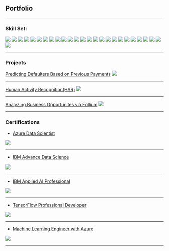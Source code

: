 ## Portfolio

---

### Skill Set:
<img src="https://img.shields.io/badge/Python-FFD43B?style=for-the-badge&logo=python&logoColor=darkgreen" /> <img src="https://img.shields.io/badge/Haskell-5D4F85?style=for-the-badge&logo=haskell&logoColor=white" /> <img src="https://img.shields.io/badge/JavaScript-323330?style=for-the-badge&logo=javascript&logoColor=F7DF1E" /> <img src="https://img.shields.io/badge/json-5E5C5C?style=for-the-badge&logo=json&logoColor=white" /> 
<img src="https://img.shields.io/badge/MySQL-00000F?style=for-the-badge&logo=mysql&logoColor=white" /> <img src="https://img.shields.io/badge/PostgreSQL-316192?style=for-the-badge&logo=postgresql&logoColor=white" /> <img src="https://img.shields.io/badge/Microsoft%20SQL%20Server-CC2927?style=for-the-badge&logo=microsoft%20sql%20server&logoColor=white" /> 
<img src="https://img.shields.io/badge/TensorFlow-FF6F00?style=for-the-badge&logo=TensorFlow&logoColor=white" /> <img src="https://img.shields.io/badge/scikit_learn-F7931E?style=for-the-badge&logo=scikit-learn&logoColor=white" /> <img src="https://img.shields.io/badge/Keras-D00000?style=for-the-badge&logo=Keras&logoColor=white" />
<img src="https://img.shields.io/badge/SciPy-654FF0?style=for-the-badge&logo=SciPy&logoColor=white" /> <img src="https://img.shields.io/badge/OpenCV-27338e?style=for-the-badge&logo=OpenCV&logoColor=white" /> <img src="https://img.shields.io/badge/Jupyter-F37626.svg?&style=for-the-badge&logo=Jupyter&logoColor=white" /> <img src="https://img.shields.io/badge/Pandas-2C2D72?style=for-the-badge&logo=pandas&logoColor=white" /> 
<img src="https://img.shields.io/badge/Numpy-777BB4?style=for-the-badge&logo=numpy&logoColor=white" /> <img src="https://img.shields.io/badge/Plotly-239120?style=for-the-badge&logo=plotly&logoColor=white" /> <img src="https://img.shields.io/badge/PowerBI-F2C811?style=for-the-badge&logo=Power%20BI&logoColor=white" />
<img src="https://img.shields.io/badge/microsoft%20azure-0089D6?style=for-the-badge&logo=microsoft-azure&logoColor=white" /> <img src="https://img.shields.io/badge/Tableau-E97627?style=for-the-badge&logo=Tableau&logoColor=white" /> <img src="https://img.shields.io/badge/Statistics-yellow?style=for-the-badge" /> <img src="https://img.shields.io/badge/Machine%20Learning-blue?style=for-the-badge" /> <img src="https://img.shields.io/badge/IBM%20Watson-gray?style=for-the-badge" />
<img src="https://img.shields.io/badge/Deep%20learning-green?style=for-the-badge" /> <img src="https://img.shields.io/badge/Predictive%20Analytics-red?style=for-the-badge" /> <img src="https://img.shields.io/badge/Data%20Visualization-cyan?style=for-the-badge" /> <img src="https://img.shields.io/badge/Auto%20ML-316192?style=for-the-badge" />


---

### Projects 

[Predicting Defaulters Based on Previous Payments](https://github.com/SaadMuhammad/Azure_Capstone)
<img src="images/Az_1.jpg?raw=true"/>

---
[Human Activity Recognition(HAR)](https://github.com/SaadMuhammad/IBM-Advance-Data-Science-Capstone)
<img src="images/ds1.jpg?raw=true"/>

---
[Analyzing Business Opportunites via Follium](https://github.com/SaadMuhammad/IBM-Data-Science-Coursera_Capstone)
<img src="images/ds2.jpg?raw=true"/>

---

### Certifications

- [Azure Data Scientist](https://www.credly.com/badges/e8fef208-163d-4c8f-9f01-e105fd1630a4)
<img src="images/azure.PNG?raw=true"/>

---

- [IBM Advance Data Science](https://www.credly.com/badges/0f7cfffd-e64b-45c1-af40-d5d8f0acdabc)
<img src="images/ibmadv.PNG?raw=true"/>

---

- [IBM Applied AI Professional](https://www.credly.com/badges/ff4ffc2a-f418-4efb-8ff6-113bd53a50e2)
<img src="images/ibmai.PNG?raw=true"/>

---

- [TensorFlow Professional Developer](https://www.coursera.org/account/accomplishments/professional-cert/3MXL5ZTEY8CA)
<img src="images/tensr.PNG?raw=true"/>

---

- [Machine Learning Engineer with Azure](https://example.com/)
<img src="images/msaz.PNG?raw=true"/>

---

